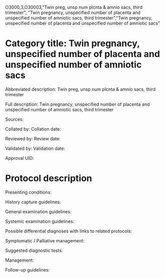 O3000,3,O30003,"Twin preg, unsp num plcnta & amnio sacs, third trimester", "Twin pregnancy, unspecified number of placenta and unspecified number of amniotic sacs, third trimester","Twin pregnancy, unspecified number of placenta and unspecified number of amniotic sacs"
# Category title: Twin pregnancy, unspecified number of placenta and unspecified number of amniotic sacs

Abbreviated description: Twin preg, unsp num plcnta & amnio sacs, third trimester

Full description: Twin pregnancy, unspecified number of placenta and unspecified number of amniotic sacs, third trimester

Sources:

Collated by:
Collation date:

Reviewed by:
Review date:

Validated by:
Validation date:

Approval UID:

# Protocol description

Presenting conditions:

History capture guidelines:

General examination guidelines:

Systemic examination guidelines:

Possible differential diagnoses with links to related protocols:

Symptomatic / Palliative management:

Suggested diagnostic tests:

Management:

Follow-up guidelines:
